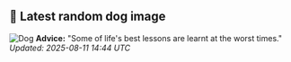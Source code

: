 ## 🐶 Latest random dog image
![Dog](https://images.dog.ceo/breeds/terrier-lakeland/n02095570_1148.jpg)
**Advice:** "Some of life's best lessons are learnt at the worst times."
*Updated: 2025-08-11 14:44 UTC*
